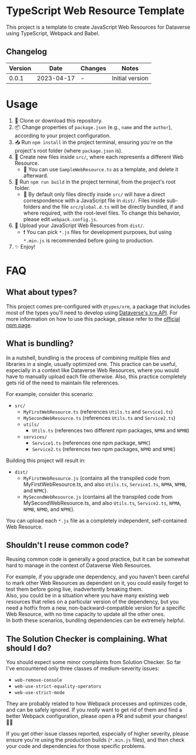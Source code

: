 # TypeScript Web Resource Template
This project is a template to create JavaScript Web Resources for Dataverse using TypeScript, Webpack and Babel.

## Changelog

| Version | Date       | Changes | Notes           |
| ------- | ---------- | ------- | --------------- |
| 0.0.1   | 2023-04-17 | -       | Initial version |

# Usage
1. 📑 Clone or download this repository.
2. 📦 Change properties of `package.json` (e.g., `name` and the `author`), according to your project configuration.
3. 📥 Run `npm install` in the project terminal, ensuring you're on the project's root folder (where `package.json` is).
4. 📝 Create new files inside `src/`, where each represents a different Web Resource.
   * 📌 You can use `SampleWebResource.ts` as a template, and delete it afterward.
5. 🔨 Run `npm run build` in the project terminal, from the project's root folder.
   * 📌 By default only files directly inside `src/` will have a direct correspondence with a JavaScript file in `dist/`. Files inside sub-folders and the file `src/global.d.ts`  will be directly bundled, if and where required, with the root-level files. To change this behavior, please edit `webpack.config.js`.
6. 💾 Upload your JavaScript Web Resources from `dist/`.
   * ❗️ You can pick `*.js` files for development purposes, but using `*.min.js` is recommended before going to production.
7. ✨ Enjoy!

# FAQ

## What about types?
This project comes pre-configured with `@types/xrm`, a package that includes most of the types you'll need to develop using [Dataverse's `Xrm` API](https://learn.microsoft.com/en-us/dynamics365/customerengagement/on-premises/developer/overview?view=op-9-2).
For more information on how to use this package, please refer to the [official npm page](https://www.npmjs.com/package/@types/xrm).

## What is bundling?
In a nutshell, bundling is the process of combining multiple files and libraries in a single, usually optimized one.
This practice can be useful, especially in a context like Dataverse Web Resources, where you would have to manually upload each file otherwise. Also, this practice completely gets rid of the need to maintain file references.

For example, consider this scenario:

- `src/`
   - `MyFirstWebResource.ts` (references `Utils.ts` and `Service1.ts`)
   - `MySecondWebResource.ts` (references `Utils.ts` and `Service2.ts`)
   - `utils/`
      - `Utils.ts` (references two different npm packages, `NPMA` and `NPMB`)
   - `services/`
      - `Service1.ts` (references one npm package, `NPMC`)
      - `Service2.ts` (references two npm packages, `NPMD` and `NPME`)

Building this project will result in:

- `dist/`
   - `MyFirstWebResource.js` (contains all the transpiled code from MyFirstWebResource.ts, and also `Utils.ts`, `Service1.ts`, `NPMA`, `NPMB`, and `NPMC`).
   - `MySecondWebResource.js` (contains all the transpiled code from MySecondWebResource.ts, and also `Utils.ts`, `Service2.ts`, `NPMA`, `NPMB`, `NPMD`, and `NPME`).

You can upload each `*.js` file as a completely independent, self-contained Web Resource.

## Shouldn't I reuse common code?
Reusing common code is generally a good practice, but it can be somewhat hard to manage in the context of Dataverse Web Resources.

For example, if you upgrade one dependency, and you haven't been careful to mark other Web Resources as dependent on it, you could easily forget to test them before going live, inadvertently breaking them. <br/>
Also, you could be in a situation where you have many existing web resources that relies on a particular version of the dependency, but you need a hotfix from a new, non-backward-compatible version for a specific Web Resource, with no time capacity to update all the other ones. <br/>
In both these scenarios, bundling dependencies can be extremely helpful.

## The Solution Checker is complaining. What should I do?
You should expect some minor complaints from Solution Checker. So far I've encountered only three classes of medium-severity issues:
- `web-remove-console`
- `web-use-strict-equality-operators`
- `web-use-strict-mode`

They are probably related to how Webpack processes and optimizes code, and can be safely ignored. If you *really* want to get rid of them and find a better Webpack configuration, please open a PR and submit your changes! 🙏😊

If you get other issue classes reported, especially of higher severity, please ensure you're using the production builds (`*.min.js` files), and then check your code and dependencies for those specific problems.